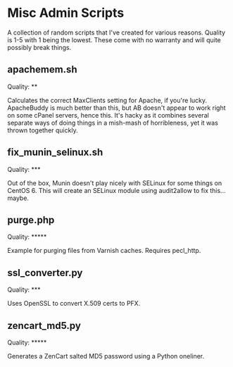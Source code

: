 Misc Admin Scripts
==================

A collection of random scripts that I've created for various reasons. Quality is 1-5 with 1 being the lowest. These come with no warranty and will quite possibly break things. 

apachemem.sh
------------
Quality: **

Calculates the correct MaxClients setting for Apache, if you're lucky. ApacheBuddy is much better than this, but AB doesn't appear to work right on some cPanel servers, hence this. It's hacky as it combines several separate ways of doing things in a mish-mash of horribleness, yet it was thrown together quickly.

fix_munin_selinux.sh
--------------------
Quality: ***

Out of the box, Munin doesn't play nicely with SELinux for some things on CentOS 6. This will create an SELinux module using audit2allow to fix this... maybe.

purge.php
---------
Quality: *****

Example for purging files from Varnish caches. Requires pecl_http.

ssl_converter.py
----------------
Quality: ***

Uses OpenSSL to convert X.509 certs to PFX.

zencart_md5.py
--------------
Quality: *****

Generates a ZenCart salted MD5 password using a Python oneliner.
